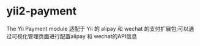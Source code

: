 # yii2-payment
The Yii Payment module 适配于 Yii 的 alipay 和 wechat 的支付扩展包;可以通过可视化管理页面进行配置alipay 和 wechat的API信息
